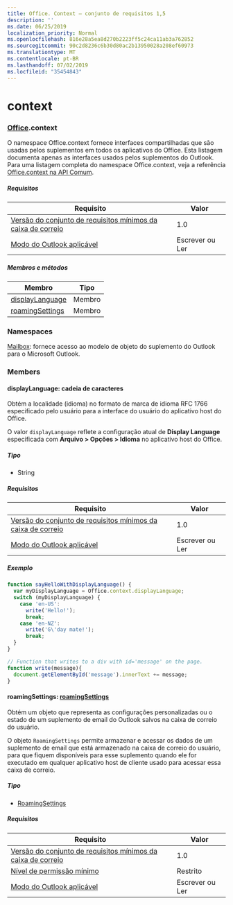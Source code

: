 ```yaml
---
title: Office. Context – conjunto de requisitos 1,5
description: ''
ms.date: 06/25/2019
localization_priority: Normal
ms.openlocfilehash: 816e28a5ea8d270b2223ff5c24ca11ab3a762852
ms.sourcegitcommit: 90c2d8236c6b30d80ac2b13950028a208ef60973
ms.translationtype: MT
ms.contentlocale: pt-BR
ms.lasthandoff: 07/02/2019
ms.locfileid: "35454843"
---
```

# <a name="context"></a>context

### <a name="officeofficemdcontext"></a>[Office](Office.md).context

O namespace Office.context fornece interfaces compartilhadas que são usadas pelos suplementos em todos os aplicativos do Office. Esta listagem documenta apenas as interfaces usados pelos suplementos do Outlook. Para uma listagem completa do namespace Office.context, veja a referência [Office.context na API Comum](/javascript/api/office/office.context).

##### <a name="requirements"></a>Requisitos

|Requisito| Valor|
|---|---|
|[Versão do conjunto de requisitos mínimos da caixa de correio](/office/dev/add-ins/reference/requirement-sets/outlook-api-requirement-sets)| 1.0|
|[Modo do Outlook aplicável](/outlook/add-ins/#extension-points)| Escrever ou Ler|

##### <a name="members-and-methods"></a>Membros e métodos

| Membro | Tipo |
|--------|------|
| [displayLanguage](#displaylanguage-string) | Membro |
| [roamingSettings](#roamingsettings-roamingsettings) | Membro |

### <a name="namespaces"></a>Namespaces

[Mailbox](office.context.mailbox.md): fornece acesso ao modelo de objeto do suplemento do Outlook para o Microsoft Outlook.

### <a name="members"></a>Members

#### <a name="displaylanguage-string"></a>displayLanguage: cadeia de caracteres

Obtém a localidade (idioma) no formato de marca de idioma RFC 1766 especificado pelo usuário para a interface do usuário do aplicativo host do Office.

O valor `displayLanguage` reflete a configuração atual de **Display Language** especificada com **Arquivo > Opções > Idioma** no aplicativo host do Office.

##### <a name="type"></a>Tipo

*   String

##### <a name="requirements"></a>Requisitos

|Requisito| Valor|
|---|---|
|[Versão do conjunto de requisitos mínimos da caixa de correio](/office/dev/add-ins/reference/requirement-sets/outlook-api-requirement-sets)| 1.0|
|[Modo do Outlook aplicável](/outlook/add-ins/#extension-points)| Escrever ou Ler|

##### <a name="example"></a>Exemplo

```javascript
function sayHelloWithDisplayLanguage() {
  var myDisplayLanguage = Office.context.displayLanguage;
  switch (myDisplayLanguage) {
    case 'en-US':
      write('Hello!');
      break;
    case 'en-NZ':
      write('G\'day mate!');
      break;
  }
}

// Function that writes to a div with id='message' on the page.
function write(message){
  document.getElementById('message').innerText += message;
}
```

#### <a name="roamingsettings-roamingsettingsjavascriptapioutlook15officeroamingsettings"></a>roamingSettings: [roamingSettings](/javascript/api/outlook_1_5/office.RoamingSettings)

Obtém um objeto que representa as configurações personalizadas ou o estado de um suplemento de email do Outlook salvos na caixa de correio do usuário.

O objeto `RoamingSettings` permite armazenar e acessar os dados de um suplemento de email que está armazenado na caixa de correio do usuário, para que fiquem disponíveis para esse suplemento quando ele for executado em qualquer aplicativo host de cliente usado para acessar essa caixa de correio.

##### <a name="type"></a>Tipo

*   [RoamingSettings](/javascript/api/outlook_1_5/office.RoamingSettings)

##### <a name="requirements"></a>Requisitos

|Requisito| Valor|
|---|---|
|[Versão do conjunto de requisitos mínimos da caixa de correio](/office/dev/add-ins/reference/requirement-sets/outlook-api-requirement-sets)| 1.0|
|[Nível de permissão mínimo](/outlook/add-ins/understanding-outlook-add-in-permissions)| Restrito|
|[Modo do Outlook aplicável](/outlook/add-ins/#extension-points)| Escrever ou Ler|
